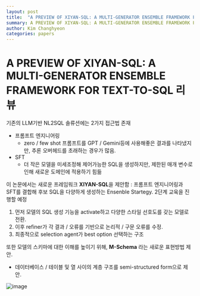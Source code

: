```yaml
---
layout: post
title:  "A PREVIEW OF XIYAN-SQL: A MULTI-GENERATOR ENSEMBLE FRAMEWORK FOR TEXT-TO-SQL 리뷰"
summary: A PREVIEW OF XIYAN-SQL: A MULTI-GENERATOR ENSEMBLE FRAMEWORK FOR TEXT-TO-SQL 리뷰
author: Kim Changhyeon
categories: papers
---
```


# A PREVIEW OF XIYAN-SQL: A MULTI-GENERATOR ENSEMBLE FRAMEWORK FOR TEXT-TO-SQL 리뷰

기존의 LLM기반 NL2SQL 솔류션에는 2가지 접근법 존재
  - 프롬프트 엔지니어링
    - zero / few shot 프롬프트를 GPT / Gemini등에 사용해좋은 결과를 나타냈지만, 추론 오버헤드를 초래하는 경우가 많음.
  - SFT
    - 더 작은 모델을 미세조정해 제어가능한 SQL을 생성하지만, 제한된 매개 변수로 인해 새로운 도메인에 적용하기 힘듦

 이 논문에서는 새로운 프레임워크 **XIYAN-SQL**을 제안함 : 프롬프트 엔지니어링과 SFT를 결합해 후보 SQL을 다양하게 생성하는 Ensenble Startegy. 2단계 교육을 진행할 예정

 1. 먼저 모델의 SQL 생성 기능을 activate하고 다양한 스타일 선호도를 갖는 모델로 전환.
 2. 이후 refiner가 각 결과 / 오류를 기반으로 논리적 / 구문 오류를 수정.
 3. 최종적으로 selection agent가 best option 선택하는 구조

 또한 모델의 스키마에 대한 이해를 높이기 위해, **M-Schema** 라는 새로운 표현방법 제안. 
 - 데이터베이스 / 테이블 및 열 사이의 계층 구조를 semi-structured form으로 제안.

![image](https://github.com/user-attachments/assets/0fe8c296-984e-4091-b5d9-2867becd06f6)

